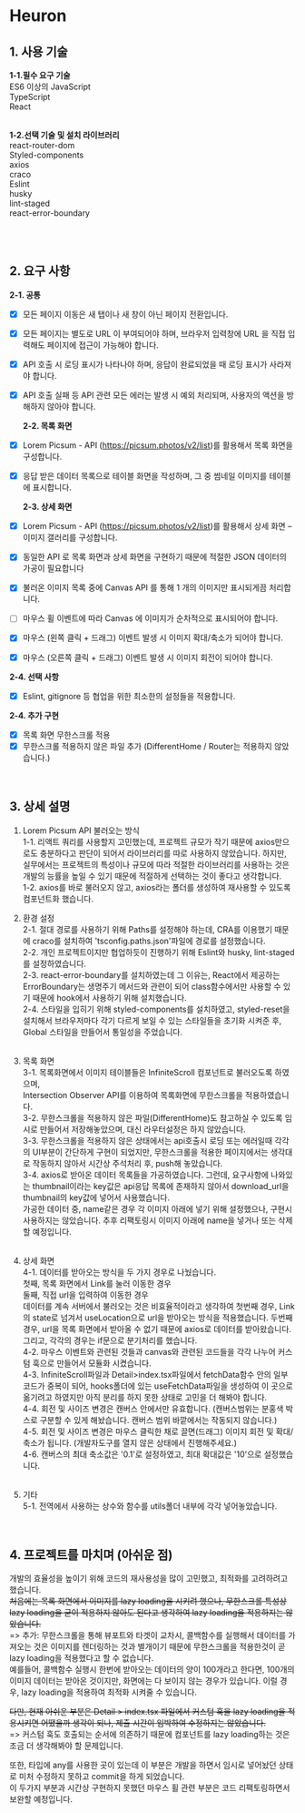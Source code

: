 <div >

# **Heuron**

## **1. 사용 기술**

**1-1.필수 요구 기술**  
 ES6 이상의 JavaScript  
 TypeScript  
 React  
 <br/>

**1-2.선택 기술 및 설치 라이브러리**  
 react-router-dom  
 Styled-components  
 axios  
 craco  
 Eslint  
 husky  
 lint-staged  
 react-error-boundary

<br/>
<br/>

## **2. 요구 사항**

**2-1. 공통**

- [x] 모든 페이지 이동은 새 탭이나 새 창이 아닌 페이지 전환입니다.
- [x] 모든 페이지는 별도로 URL 이 부여되어야 하며, 브라우저 입력창에 URL 을 직접 입력해도 페이지에 접근이 가능해야 합니다.
- [x] API 호출 시 로딩 표시가 나타나야 하며, 응답이 완료되었을 때 로딩 표시가 사라져야
      합니다.
- [x] API 호출 실패 등 API 관련 모든 에러는 발생 시 예외 처리되며, 사용자의 액션을
      방해하지 않아야 합니다.
      <br/>

  **2-2. 목록 화면**

- [x] Lorem Picsum - API (https://picsum.photos/v2/list)를 활용해서 목록 화면을
      구성합니다.
- [x] 응답 받은 데이터 목록으로 테이블 화면을 작성하며, 그 중 썸네일 이미지를 테이블에
      표시합니다.
      <br/>

  **2-3. 상세 화면**

- [x] Lorem Picsum - API (https://picsum.photos/v2/list)를 활용해서 상세 화면 – 이미지
      갤러리를 구성합니다.
- [x] 동일한 API 로 목록 화면과 상세 화면을 구현하기 때문에 적절한 JSON 데이터의 가공이
      필요합니다
- [x] 불러온 이미지 목록 중에 Canvas API 를 통해 1 개의 이미지만 표시되게끔 처리합니다.
- [ ] 마우스 휠 이벤트에 따라 Canvas 에 이미지가 순차적으로 표시되어야 합니다.
- [x] 마우스 (왼쪽 클릭 + 드래그) 이벤트 발생 시 이미지 확대/축소가 되어야 합니다.
- [x] 마우스 (오른쪽 클릭 + 드래그) 이벤트 발생 시 이미지 회전이 되어야 합니다.
      <br/>

**2-4. 선택 사항**

- [x] Eslint, gitignore 등 협업을 위한 최소한의 설정들을 적용합니다.
      <br/>

**2-4. 추가 구현**

- [x] 목록 화면 무한스크롤 적용
- [x] 무한스크롤 적용하지 않은 파일 추가 (DifferentHome / Router는 적용하지 않았습니다.)

<br/>

## **3. 상세 설명**

1. Lorem Picsum API 불러오는 방식  
    1-1. 리액트 쿼리를 사용할지 고민했는데, 프로젝트 규모가 작기 때문에 axios만으로도 충분하다고 판단이 되어서 라이브러리를 따로 사용하지 않았습니다. 하지만, 실무에서는 프로젝트의 특성이나 규모에 따라 적절한 라이브러리를 사용하는 것은 개발의 능률을 높일 수 있기 때문에 적절하게 선택하는 것이 좋다고 생각합니다.  
    1-2. axios를 바로 불러오지 않고, axios라는 폴더를 생성하여 재사용할 수 있도록 컴포넌트화 했습니다.
   <br/>

2. 환경 설정  
    2-1. 절대 경로를 사용하기 위해 Paths를 설정해야 하는데, CRA를 이용했기 때문에 craco를 설치하여 'tsconfig.paths.json'파일에 경로를 설정했습니다.  
    2-2. 개인 프로젝트이지만 협업하듯이 진행하기 위해 Eslint와 husky, lint-staged를 설정하였습니다.  
    2-3. react-error-boundary를 설치하였는데 그 이유는, React에서 제공하는 ErrorBoundary는 생명주기 메서드와 관련이 되어 class함수에서만 사용할 수 있기 때문에 hook에서 사용하기 위해 설치했습니다.  
    2-4. 스타일을 입히기 위해 styled-components를 설치하였고, styled-reset을 설치해서 브라우저마다 각기 다르게 보일 수 있는 스타일들을 초기화 시켜준 후, Global 스타일을 만들어서 통일성을 주었습니다.  
   <br/>

3. 목록 화면  
    3-1. 목록화면에서 이미지 테이블들은 InfiniteScroll 컴포넌트로 불러오도록 하였으며,  
    Intersection Observer API를 이용하여 목록화면에 무한스크롤을 적용하였습니다.  
    3-2. 무한스크롤을 적용하지 않은 파일(DifferentHome)도 참고하실 수 있도록 임시로 만들어서 저장해놓았으며, 대신 라우터설정은 하지 않았습니다.  
    3-3. 무한스크롤을 적용하지 않은 상태에서는 api호출시 로딩 또는 에러일때 각각의 UI부분이 간단하게 구현이 되었지만, 무한스크롤을 적용한 페이지에서는 생각대로 작동하지 않아서 시간상 주석처리 후, push해 놓았습니다.  
    3-4. axios로 받아온 데이터 목록들을 가공하였습니다. 그런데, 요구사항에 나와있는 thumbnail이라는 key값은 api응답 목록에 존재하지 않아서 download_url을 thumbnail의 key값에 넣어서 사용했습니다.  
    가공한 데이터 중, name같은 경우 각 이미지 아래에 넣기 위해 설정했으나, 구현시 사용하지는 않았습니다. 추후 리팩토링시 이미지 아래에 name을 넣거나 또는 삭제할 예정입니다.  
   <br/>

4. 상세 화면  
   4-1. 데이터를 받아오는 방식을 두 가지 경우로 나눴습니다.  
   첫째, 목록 화면에서 Link를 눌러 이동한 경우  
   둘째, 직접 url을 입력하여 이동한 경우  
   데이터를 계속 서버에서 불러오는 것은 비효율적이라고 생각하여 첫번째 경우, Link의 state로 넘겨서 useLocation으로 url을 받아오는 방식을 적용했습니다.
   두번째 경우, url을 목록 화면에서 받아올 수 없기 때문에 axios로 데이터를 받아왔습니다.  
   그리고, 각각의 경우는 if문으로 분기처리를 했습니다.  
   4-2. 마우스 이벤트와 관련된 것들과 canvas와 관련된 코드들을 각각 나누어 커스텀 훅으로 만들어서 모듈화 시켰습니다.  
   4-3. InfiniteScroll파일과 Detail>index.tsx파일에서 fetchData함수 안의 일부 코드가 중복이 되어, hooks폴더에 있는 useFetchData파일을 생성하여 이 곳으로 옮기려고 하였지만 아직 분리를 하지 못한 상태로 고민을 더 해봐야 합니다.  
   4-4. 회전 및 사이즈 변경은 캔버스 안에서만 유효합니다. (캔버스범위는 분홍색 박스로 구분할 수 있게 해놨습니다. 캔버스 범위 바깥에서는 작동되지 않습니다.)  
   4-5. 회전 및 사이즈 변경은 마우스 클릭한 채로 끌면(드래그) 이미지 회전 및 확대/축소가 됩니다. (개발자도구를 열지 않은 상태에서 진행해주세요.)  
   4-6. 캔버스의 최대 축소값은 '0.1'로 설정하였고, 최대 확대값은 '10'으로 설정했습니다.  
   <br/>

5. 기타  
   5-1. 전역에서 사용하는 상수와 함수를 utils폴더 내부에 각각 넣어놓았습니다.

<br/>

## **4. 프로젝트를 마치며 (아쉬운 점)**

개발의 효율성을 높이기 위해 코드의 재사용성을 많이 고민했고, 최적화를 고려하려고 했습니다.  
~~처음에는 목록 화면에서 이미지를 lazy loading을 시키려 했으나, 무한스크롤 특성상 lazy loading을 굳이 적용하지 않아도 된다고 생각하여 lazy loading을 적용하지는 않았습니다.~~  
=> 추가: 무한스크롤을 통해 뷰포트와 타겟이 교차시, 콜백함수를 실행해서 데이터를 가져오는 것은 이미지를 렌더링하는 것과 별개이기 때문에 무한스크롤을 적용한것이 곧 lazy loading을 적용했다고 할 수 없습니다.  
예를들어, 콜백함수 실행시 한번에 받아오는 데이터의 양이 100개라고 한다면, 100개의 이미지 데이터는 받아온 것이지만, 화면에는 다 보이지 않는 경우가 있습니다. 이럴 경우, lazy loading을 적용하여 최적화 시켜줄 수 있습니다.

~~다만, 현재 아쉬운 부분은 Detail > index.tsx 파일에서 커스텀 훅을 lazy loading을 적용시키면 어땠을까 생각이 되나, 제출 시간이 임박하여 수정하지는 않았습니다.~~  
=> 커스텀 훅도 호출되는 순서에 의존하기 때문에 컴포넌트를 lazy loading하는 것은 조금 더 생각해봐야 할 문제입니다.

또한, 타입에 any를 사용한 곳이 있는데 이 부분은 개발을 하면서 임시로 넣어놨던 상태로 미처 수정하지 못하고 commit을 하게 되었습니다.  
이 두가지 부분과 시간상 구현하지 못했던 마우스 휠 관련 부분은 코드 리팩토링하면서 보완할 예정입니다.
